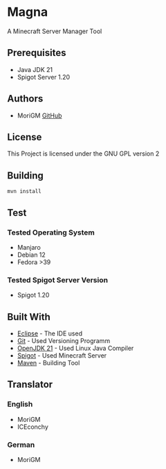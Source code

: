 # Magna

A Minecraft Server Manager Tool

## Prerequisites

* Java JDK 21
* Spigot Server 1.20

## Authors

* MoriGM [GitHub](https://github.com/MoriGM)

## License

This Project is licensed under the GNU GPL version 2

## Building

```
mvn install
```

## Test

### Tested Operating System

* Manjaro
* Debian 12
* Fedora >39

### Tested Spigot Server Version

* Spigot 1.20

## Built With

* [Eclipse](https://www.eclipse.org) - The IDE used
* [Git](https://git-scm.com) - Used Versioning Programm
* [OpenJDK 21](http://openjdk.java.net/projects/jdk21/) - Used Linux Java Compiler
* [Spigot](https://www.spigotmc.org) - Used Minecraft Server
* [Maven](https://maven.apache.org) - Building Tool

## Translator

### English

* MoriGM
* ICEconchy

### German

* MoriGM